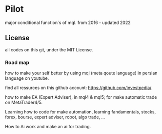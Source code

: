 # Pilot
major conditional function`s of mql. 
from 2016 - updated 2022


## License
all codes on this git, under the MIT License.


### Road map
how to make your self better by using mql (meta qoute language) in persian language on youtube.

find all ressurces on this github account: https://github.com/investpedia/

how to make EA (Expert Adviser), in mql4 & mql5; for make automatic trade on MetaTrader4/5.

<!--
### Find me on Youtube [ investpedia ]
https://www.youtube.com/channel/UCLZCGzMSw6u3Jvxuc-17BsQ?sub_confirmation=1

if you want invest or trade on markets, follow(subscribe) me on Youtube.

On my Youtube Channel you can find how to investing, trading on financial international markets.
-->
Learning how to code for make automation, learning fandamentals, stocks, forex, bourse, expert adviser, robot, algo trade, ...

How to Ai work and make an ai for trading. 

## 
